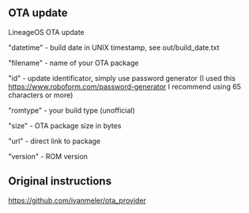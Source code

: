 ## OTA update
LineageOS OTA update

"datetime" - build date in UNIX timestamp, see out/build_date.txt

"filename" - name of your OTA package

"id" - update identificator, simply use password generator (I used this https://www.roboform.com/password-generator I recommend using 65 characters or more)

"romtype" - your build type (unofficial)

"size" - OTA package size in bytes

"url" - direct link to package

"version" - ROM version

## Original instructions
https://github.com/ivanmeler/ota_provider
